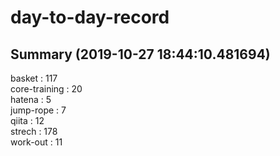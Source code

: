 # day-to-day-record  
## Summary  (2019-10-27 18:44:10.481694)  
basket : 117  
core-training : 20  
hatena : 5  
jump-rope : 7  
qiita : 12  
strech : 178  
work-out : 11  
